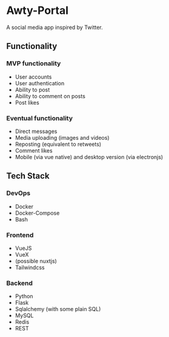 # Awty-Portal

A social media app inspired by Twitter.

## Functionality

### MVP functionality

  - User accounts
  - User authentication
  - Ability to post
  - Ability to comment on posts
  - Post likes

### Eventual functionality

  - Direct messages
  - Media uploading (images and videos)
  - Reposting (equivalent to retweets)
  - Comment likes
  - Mobile (via vue native) and desktop version (via electronjs)

## Tech Stack

### DevOps 

  - Docker
  - Docker-Compose
  - Bash
  
### Frontend
  
  - VueJS
  - VueX
  - (possible nuxtjs)
  - Tailwindcss

### Backend

  - Python
  - Flask
  - Sqlalchemy (with some plain SQL)
  - MySQL
  - Redis
  - REST

